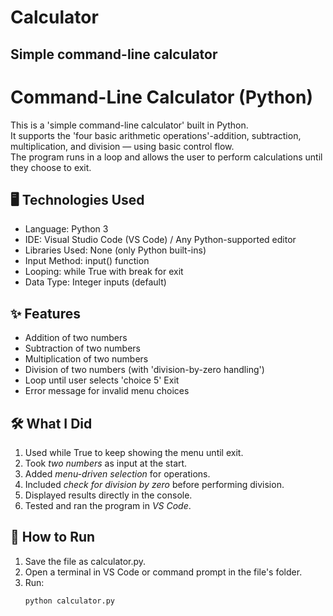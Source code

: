 # Calculator
Simple command-line calculator
-------------------------------

# Command-Line Calculator (Python)

This is a 'simple command-line calculator' built in Python.  
It supports the 'four basic arithmetic operations'-addition, subtraction, multiplication, and division — using basic control flow.  
The program runs in a loop and allows the user to perform calculations until they choose to exit.

## 🖥 Technologies Used

- Language: Python 3
- IDE: Visual Studio Code (VS Code) / Any Python-supported editor
- Libraries Used: None (only Python built-ins)
- Input Method: input() function
- Looping: while True with break for exit
- Data Type: Integer inputs (default)

## ✨ Features

- Addition of two numbers
- Subtraction of two numbers
- Multiplication of two numbers
- Division of two numbers (with 'division-by-zero handling')
- Loop until user selects  'choice 5' Exit
- Error message for invalid menu choices

## 🛠 What I Did

1. Used while True to keep showing the menu until exit.
2. Took *two numbers* as input at the start.
3. Added *menu-driven selection* for operations.
4. Included *check for division by zero* before performing division.
5. Displayed results directly in the console.
6. Tested and ran the program in *VS Code*.

## 🚀 How to Run

1. Save the file as calculator.py.
2. Open a terminal in VS Code or command prompt in the file's folder.
3. Run:
   ```bash
   python calculator.py
